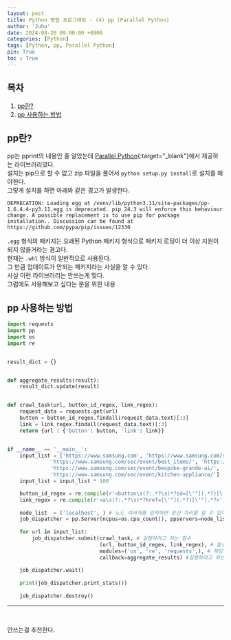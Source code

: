 ```yaml
---
layout: post
title: Python 병렬 프로그래밍 - (4) pp (Parallel Python)
author: 'Juho'
date: 2024-08-26 09:00:00 +0900
categories: [Python]
tags: [Python, pp, Parallel Python]
pin: True
toc : True
---
```


<style>
  th{
    font-weight: bold;
    text-align: center;
    background-color: white;
  }
  td{
    background-color: white;
  }

</style>

## 목차
1. [pp란?](#joblib이란)
2. [pp 사용하는 방법](#)

## pp란?
pp는 pprint의 내용인 줄 알았는데 [Parallel Python](https://www.parallelpython.com/){:target="_blank"}에서 제공하는 라이브러리였다.<br/>
설치는 pip으로 할 수 없고 zip 파일을 풀어서 `python setup.py install`로 설치를 해야한다.<br/>
그렇게 설치를 하면 아래와 같은 경고가 발생한다.<br/>

```
DEPRECATION: Loading egg at /venv/lib/python3.11/site-packages/pp-1.6.4.4-py3.11.egg is deprecated. pip 24.3 will enforce this behaviour change. A possible replacement is to use pip for package installation.. Discussion can be found at https://github.com/pypa/pip/issues/12330
```

`.egg` 형식의 패키지는 오래된 Python 패키지 형식으로 패키지 로딩이 더 이상 지원이 되지 않을거라는 경고다.<br/>
현재는 `.whl` 방식이 일반적으로 사용된다. <br/>
그 만큼 업데이트가 안되는 패키지라는 사실을 알 수 있다.<br/>
사실 이런 라이브러리는 안쓰는게 맞다.<br/>
그럼에도 사용해보고 싶다는 분을 위한 내용 <br/>



## pp 사용하는 방법
```python
import requests
import pp
import os
import re


result_dict = {}


def aggregate_results(result):
    result_dict.update(result)


def crawl_task(url, button_id_regex, link_regex):
    request_data = requests.get(url)
    button = button_id_regex.findall(request_data.text)[:3]
    link = link_regex.findall(request_data.text)[:3]
    return {url : {'button': button, 'link': link}} 


if __name__ == '__main__':
    input_list = ['https://www.samsung.com', 'https://www.samsung.com/sec/event/samsung-monitor/', 'https://www.samsung.com/sec/event/2024-tv-launching/',
              'https://www.samsung.com/sec/event/best_items/', 'https://www.samsung.com/sec/event/bespoke-refrigerator/', 'https://www.samsung.com/sec/event/kimchi-refrigerator/',
              'https://www.samsung.com/sec/event/bespoke-grande-ai/', 'https://www.samsung.com/sec/event/bespoke-jet-air-cleaner/', 'https://www.samsung.com/sec/event/air-conditioners-inhome/',
              'https://www.samsung.com/sec/event/kitchen-appliance/']
    input_list = input_list * 100

    button_id_regex = re.compile(r'<button\s(?:.*?\s)*?id=[\'"](.*?)[\'"].*?>', re.IGNORECASE)
    link_regex = re.compile(r'<a\s(?:.*?\s)*?href=[\'"](.*?)[\'"].*?>')
    
    node_list  = ('localhost', ) # 노드 여러개를 입력하면 분산 처리를 할 수 있다
    job_dispatcher = pp.Server(ncpus=os.cpu_count(), ppservers=node_list, socket_timeout=60000)
    
    for url in input_list:
        job_dispatcher.submit(crawl_task, # 실행하려고 하는 함수
                              (url, button_id_regex, link_regex), # 함수에 필요한 파라미터, 튜플 형태로 보내줘야 함 
                              modules=('os', 're', 'requests',), # 해당 함수를 실행하는데 필요한 라이브러리
                              callback=aggregate_results) #실행하려고 하는 함수의 return 값을 처리하는 함수
        
    job_dispatcher.wait()
    
    print(job_dispatcher.print_stats())
    
    job_dispatcher.destroy()

```

---




<br/>

안쓰는걸 추천한다.<br/>